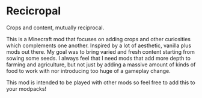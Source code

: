 # Recicropal

Crops and content, mutually reciprocal.

This is a Minecraft mod that focuses on adding crops and other curiosities which 
complements one another. Inspired by a lot of aesthetic, vanilla plus mods out there.
My goal was to bring varied and fresh content starting from sowing some seeds.
I always feel that I need mods that add more depth to farming and agriculture,
but not just by adding a massive amount of kinds of food to work with nor
introducing too huge of a gameplay change.

This mod is intended to be played with other mods so feel free to add this to your modpacks!